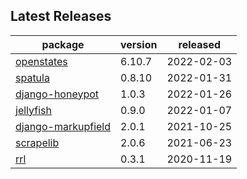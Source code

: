 ## Latest Releases
| package | version | released |
|--------------|-----------|-------------|
| [openstates](https://github.com/openstates/) | 6.10.7 | 2022-02-03 |
| [spatula](https://github.com/jamesturk/spatula) | 0.8.10 | 2022-01-31 |
| [django-honeypot](https://github.com/jamesturk/django-honeypot) | 1.0.3 | 2022-01-26 |
| [jellyfish](https://github.com/jamesturk/jellyfish) | 0.9.0 | 2022-01-07 |
| [django-markupfield](https://github.com/jamesturk/django-markupfield) | 2.0.1 | 2021-10-25 |
| [scrapelib](https://github.com/jamesturk/scrapelib) | 2.0.6 | 2021-06-23 |
| [rrl](https://github.com/jamesturk/rrl) | 0.3.1 | 2020-11-19 |
